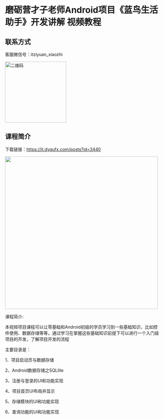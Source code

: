 # 磨砺营才子老师Android项目《蓝鸟生活助手》开发讲解 视频教程

## 联系方式

客服微信号：itziyuan_xiaozhi

<img src="https://ziyuanyun.oss-cn-guangzhou.aliyuncs.com/common/20240614073449/666b82192834a.jpg" width="200" height="200" alt="二维码">

## 课程简介

下载链接：https://it.dyqufx.com/posts?id=3440

<img src="https://ziyuanyun.oss-cn-guangzhou.aliyuncs.com/yun/20240515185154/664493ca7d0d5.jpg" width="500" alt="">

  

 课程简介:

 本视频项目课程可以让零基础和Android初级的学员学习到一些基础知识，比如控件使用、数据存储等等，通过学习在掌握这些基础知识前提下可以进行一个入门级项目的开发，了解项目开发的流程

 主要目录是：

 1、项目启动页与数据存储

 2、Android数据存储之SQLlite

 3、注册与登录的UI和功能实现

 4、项目首页UI布局并显示

 5、存储模块的UI和功能实现

 6、查询功能的UI和功能实现

  